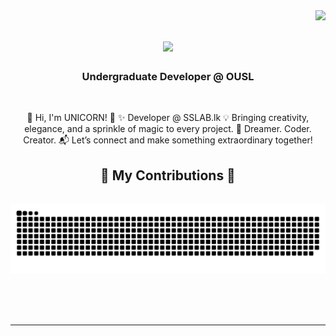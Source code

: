 <img align="right" src="https://visitor-badge.laobi.icu/badge?page_id=17agkavindi.17agkavindi" />

<h1 align="center">
    <img src="https://readme-typing-svg.herokuapp.com/?font=Righteous&size=35&center=true&vCenter=true&width=500&height=70&duration=4000&lines=Hi+There!+👋;+I'm+Unicorn!;" />
</h1>

<h3 align="center"> Undergraduate Developer @ OUSL </h3>

<br/>

<div align="center">
 
 👋 Hi, I'm UNICORN! 🦄
✨ Developer @ SSLAB.lk
💡 Bringing creativity, elegance, and a sprinkle of magic to every project.
🌸 Dreamer. Coder. Creator.
📬 Let’s connect and make something extraordinary together!



 </div>
 


<div align="center">
  <h2>🐍 My Contributions 🐍</h2>
  <br>
  <img alt="snake eating my contributions" src="https://raw.githubusercontent.com/noobconner21/noobconner21/output/github-contribution-grid-snake.svg" />
  
  <br/><br/><br/>
</div>

<hr/>



<br/>

<!-- <div align="center">
<a href='https://ko-fi.com/V7V4RAK9C' target='_blank'><img height='64' style='border:0px;height:64px;' src='https://storage.ko-fi.com/cdn/kofi1.png?v=3' border='0' alt='Buy Me a Coffee at ko-fi.com' /></a>
</div> -->

<br/>
